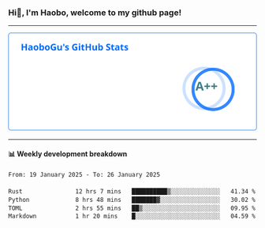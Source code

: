 <!--<h2 align="center"> Hi👋, I'm Haobo, welcome to my github page! </h2>-->
### Hi👋, I'm Haobo, welcome to my github page!
-------

<img href="https://github.com/HaoboGu" src="assets/stats.svg" alt="github stats" /> 

-------

#### 📊 **Weekly development breakdown**
<!--START_SECTION:waka-->

```txt
From: 19 January 2025 - To: 26 January 2025

Rust               12 hrs 7 mins   ██████████▒░░░░░░░░░░░░░░   41.34 %
Python             8 hrs 48 mins   ███████▓░░░░░░░░░░░░░░░░░   30.02 %
TOML               2 hrs 55 mins   ██▒░░░░░░░░░░░░░░░░░░░░░░   09.95 %
Markdown           1 hr 20 mins    █░░░░░░░░░░░░░░░░░░░░░░░░   04.59 %
```

<!--END_SECTION:waka-->
<!--
backup url: https://github-readme-status-dusky-ten.vercel.app/api?username=HaoboGu&count_private=true&show_icons=true&theme=transparent&border_color=2f80ed
-->
<!--
**HaoboGu/HaoboGu** is a ✨ _special_ ✨ repository because its `README.md` (this file) appears on your GitHub profile.

Here are some ideas to get you started:

- 🔭 I’m currently working on AI-assisted programming tools
- 🌱 I’m currently learning ...
- 👯 I’m looking to collaborate on ...
- 🤔 I’m looking for help with ...
- 💬 Ask me about ...
- 📫 How to reach me: ...
- 😄 Pronouns: ...
- ⚡ Fun fact: ...
-->
